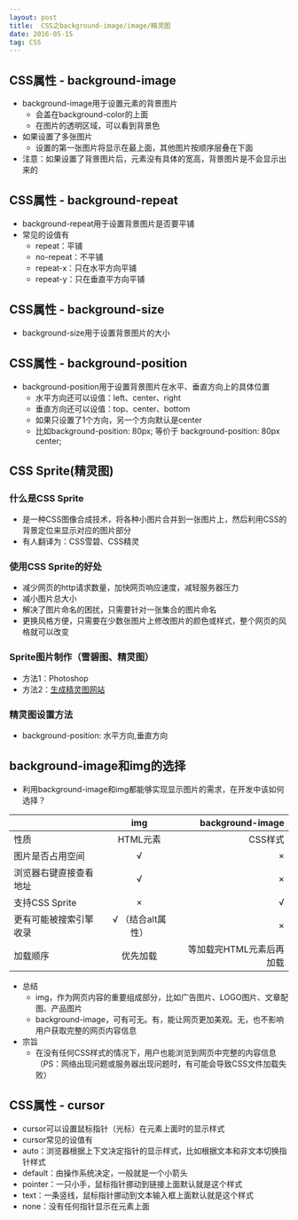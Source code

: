 ```yaml
---
layout: post
title:  CSS之background-image/image/精灵图
date: 2016-05-15
tag: CSS
---
```


## CSS属性 - background-image

* background-image用于设置元素的背景图片
	* 会盖在background-color的上面
	* 在图片的透明区域，可以看到背景色
* 如果设置了多张图片
	* 设置的第一张图片将显示在最上面，其他图片按顺序层叠在下面
* 注意：如果设置了背景图片后，元素没有具体的宽高，背景图片是不会显示出来的

## CSS属性 - background-repeat

* background-repeat用于设置背景图片是否要平铺
* 常见的设值有
	* repeat：平铺
	* no-repeat：不平铺
	* repeat-x：只在水平方向平铺
	* repeat-y：只在垂直平方向平铺

## CSS属性 - background-size
* background-size用于设置背景图片的大小
## CSS属性 - background-position
* background-position用于设置背景图片在水平、垂直方向上的具体位置
	* 水平方向还可以设值：left、center、right
	* 垂直方向还可以设值：top、center、bottom
	* 如果只设置了1个方向，另一个方向默认是center
	* 比如background-position: 80px; 等价于 background-position: 80px  center;

## CSS Sprite(精灵图)

### 什么是CSS Sprite
* 是一种CSS图像合成技术，将各种小图片合并到一张图片上，然后利用CSS的背景定位来显示对应的图片部分
* 有人翻译为：CSS雪碧、CSS精灵

### 使用CSS Sprite的好处
* 减少网页的http请求数量，加快网页响应速度，减轻服务器压力
* 减小图片总大小
* 解决了图片命名的困扰，只需要针对一张集合的图片命名
* 更换风格方便，只需要在少数张图片上修改图片的颜色或样式，整个网页的风格就可以改变

### Sprite图片制作（雪碧图、精灵图）
* 方法1：Photoshop
* 方法2：[生成精灵图网站](https://www.toptal.com/developers/css/sprite-generator)

### 精灵图设置方法
* background-position: 水平方向,垂直方向

## background-image和img的选择



* 利用background-image和img都能够实现显示图片的需求，在开发中该如何选择？

|  | img | background-image |
| :---         |     :---:      |    ---: |
| 性质   | HTML元素     | CSS样式    |
| 图片是否占用空间     | √    | ×      |
| 浏览器右键直接查看地址     | √    | ×      |
| 支持CSS Sprite     | ×    | √     |
| 更有可能被搜索引擎收录     | √ （结合alt属性）   | ×      |
| 加载顺序 | 优先加载 | 等加载完HTML元素后再加载    |

* 总结
	* img，作为网页内容的重要组成部分，比如广告图片、LOGO图片、文章配图、产品图片
	* background-image，可有可无。有，能让网页更加美观。无，也不影响用户获取完整的网页内容信息
* 宗旨
	* 在没有任何CSS样式的情况下，用户也能浏览到网页中完整的内容信息（PS：网络出现问题或服务器出现问题时，有可能会导致CSS文件加载失败）


## CSS属性 - cursor

* cursor可以设置鼠标指针（光标）在元素上面时的显示样式
* cursor常见的设值有
* auto：浏览器根据上下文决定指针的显示样式，比如根据文本和非文本切换指针样式
* default：由操作系统决定，一般就是一个小箭头
* pointer：一只小手，鼠标指针挪动到链接上面默认就是这个样式
* text：一条竖线，鼠标指针挪动到文本输入框上面默认就是这个样式
* none：没有任何指针显示在元素上面

	





